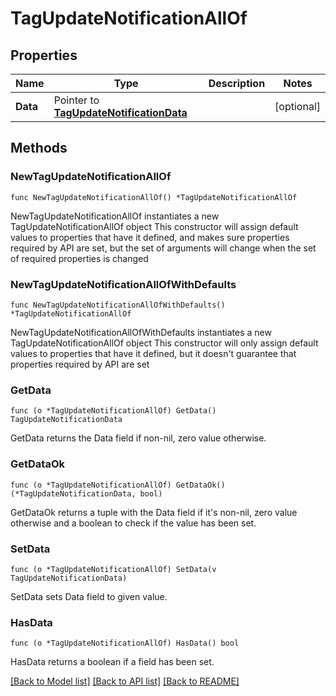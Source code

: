 # TagUpdateNotificationAllOf

## Properties

Name | Type | Description | Notes
------------ | ------------- | ------------- | -------------
**Data** | Pointer to [**TagUpdateNotificationData**](TagUpdateNotificationData.md) |  | [optional] 

## Methods

### NewTagUpdateNotificationAllOf

`func NewTagUpdateNotificationAllOf() *TagUpdateNotificationAllOf`

NewTagUpdateNotificationAllOf instantiates a new TagUpdateNotificationAllOf object
This constructor will assign default values to properties that have it defined,
and makes sure properties required by API are set, but the set of arguments
will change when the set of required properties is changed

### NewTagUpdateNotificationAllOfWithDefaults

`func NewTagUpdateNotificationAllOfWithDefaults() *TagUpdateNotificationAllOf`

NewTagUpdateNotificationAllOfWithDefaults instantiates a new TagUpdateNotificationAllOf object
This constructor will only assign default values to properties that have it defined,
but it doesn't guarantee that properties required by API are set

### GetData

`func (o *TagUpdateNotificationAllOf) GetData() TagUpdateNotificationData`

GetData returns the Data field if non-nil, zero value otherwise.

### GetDataOk

`func (o *TagUpdateNotificationAllOf) GetDataOk() (*TagUpdateNotificationData, bool)`

GetDataOk returns a tuple with the Data field if it's non-nil, zero value otherwise
and a boolean to check if the value has been set.

### SetData

`func (o *TagUpdateNotificationAllOf) SetData(v TagUpdateNotificationData)`

SetData sets Data field to given value.

### HasData

`func (o *TagUpdateNotificationAllOf) HasData() bool`

HasData returns a boolean if a field has been set.


[[Back to Model list]](../README.md#documentation-for-models) [[Back to API list]](../README.md#documentation-for-api-endpoints) [[Back to README]](../README.md)


